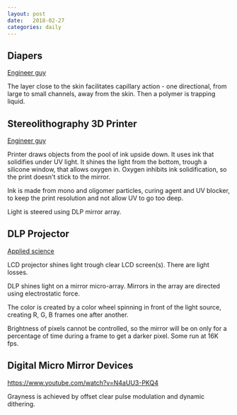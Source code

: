 ```yaml
---
layout: post
date:   2018-02-27
categories: daily
---
```


## Diapers
[Engineer guy](https://www.youtube.com/watch?v=xYNX8y6lQMc)

The layer close to the skin facilitates capillary action - one directional, from large to small channels, away from the skin. Then a polymer is trapping liquid.

## Stereolithography 3D Printer
[Engineer guy](https://www.youtube.com/watch?v=97ARLiTHjX0)

Printer draws objects from the pool of ink upside down. It uses ink that solidifies under UV light. It shines the light from the bottom, trough a silicone window, that allows oxygen in. Oxygen inhibits ink solidification, so the print doesn't stick to the mirror.

Ink is made from mono and oligomer particles, curing agent and UV blocker, to keep the print resolution and not allow UV to go too deep.

Light is steered using DLP mirror array.

## DLP Projector
[Applied science](https://www.youtube.com/watch?v=9nb8mM3uEIc&t=329s)

LCD projector shines light trough clear LCD screen(s). There are light losses.

DLP shines light on a mirror micro-array. Mirrors in the array are directed using electrostatic force.

The color is created by a color wheel spinning in front of the light source, creating R, G, B frames one after another.

Brightness of pixels cannot be controlled, so the mirror will be on only for a percentage of time during a frame to get a darker pixel. Some run at 16K fps.

## Digital Micro Mirror Devices
https://www.youtube.com/watch?v=N4aUU3-PKQ4

Grayness is achieved by offset clear pulse modulation and dynamic dithering.
